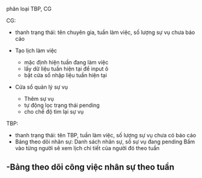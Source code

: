 phân loại TBP, CG

CG:
- thanh trạng thái: tên chuyên gia, tuần làm việc, số lượng sự vụ chưa báo cáo
- Tạo lịch làm việc
    + mặc định hiện tuần đang làm việc
    + lấy dữ liệu tuần hiện tại để input ô
    + bật cửa sổ nhập liệu tuần hiện tại

- Cửa sổ quản lý sự vụ
    + Thêm sự vụ
    + tự động lọc trạng thái pending
    + cho chế độ tìm lại sự vụ
    
TBP:
- thanh trạng thái: tên TBP, tuần làm việc, số lượng sự vụ chưa có báo cáo
- Bảng theo dõi nhân sự:
Danh sách nhân sự, số sự vụ đang pending
Bấm vào từng người sẽ xem lịch chi tiết của người đó theo tuần

-Bảng theo dõi công việc nhân sự theo tuần
-